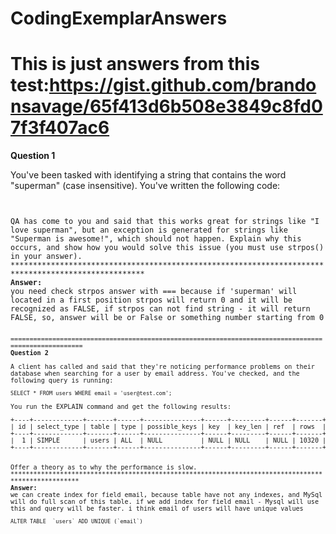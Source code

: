 # CodingExemplarAnswers
This is just answers from this test:https://gist.github.com/brandonsavage/65f413d6b508e3849c8fd07f3f407ac6
=====================================================================================================
<strong>Question 1</strong>

You've been tasked with identifying a string that contains the word "superman" (case insensitive). You've written the following code:
<code>
<?php

if(!strpos(strtolower($str), 'superman')) {
    throw new Exception;
}
</code>
QA has come to you and said that this works great for strings like "I love superman", but an exception is generated for strings like "Superman is awesome!", which should not happen. Explain why this occurs, and show how you would solve this issue (you must use strpos() in your answer).
****************************************************************************************************
<strong>Answer:</strong>
you need check strpos answer with === because if 'superman' will located in a first position strpos will return 0 and it will be recognized as FALSE, if strpos can not find string - it will return FALSE, so, answer will be or False or something number starting from 0
<code>
<?php
if(strpos(strtolower($str), 'superman')===false) {
    throw new Exception;
}
</code>
=====================================================================================================
<strong>Question 2</strong>

A client has called and said that they're noticing performance problems on their database when searching for a user by email address. You've checked, and the following query is running:
<code>
SELECT * FROM users WHERE email = 'user@test.com';
</code>
You run the EXPLAIN command and get the following results:
<pre>
+----+-------------+-------+------+---------------+------+---------+------+-------+-------------+
| id | select_type | table | type | possible_keys | key  | key_len | ref  | rows  | Extra       |
+----+-------------+-------+------+---------------+------+---------+------+-------+-------------+
|  1 | SIMPLE      | users | ALL  | NULL          | NULL | NULL    | NULL | 10320 | Using where |
+----+-------------+-------+------+---------------+------+---------+------+-------+-------------+
</pre>
Offer a theory as to why the performance is slow.
****************************************************************************************************
<strong>Answer:</strong>
we can create index for field email, because table have not any indexes, and MySql will do full scan of this table. if we add index for field email - Mysql will use this and query will be faster. i think email of users will have unique values
<code>
ALTER TABLE  `users` ADD UNIQUE (`email`)
</code>
